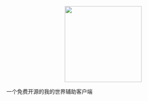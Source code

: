 <div align="center">
<p>
    <img width="200" src="https://picss.sunbangyan.cn/2023/12/16/b3cc77ba42e454b6ea3e09b258628027.jpeg">
</p>

</div>

一个免费开源的我的世界辅助客户端
